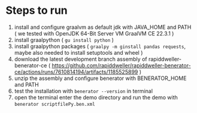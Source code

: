 # Steps to run

1. install and configure graalvm as default jdk with JAVA_HOME and PATH ( we tested with OpenJDK 64-Bit Server VM GraalVM CE 22.3.1 )
2. install graalpython ( `gu install python` )
3. install graalpython packages ( `graalpy -m ginstall pandas requests`, maybe also needed to install setuptools and wheel )
4. download the latest development branch assembly of rapiddweller-benerator-ce ( https://github.com/rapiddweller/rapiddweller-benerator-ce/actions/runs/7610814194/artifacts/1185525899 )
5. unzip the assembly and configure benerator with BENERATOR_HOME and PATH
6. test the installation with `benerator --version` in terminal
7. open the terminal enter the demo directory and run the demo with `benerator scriptfilePy.ben.xml`